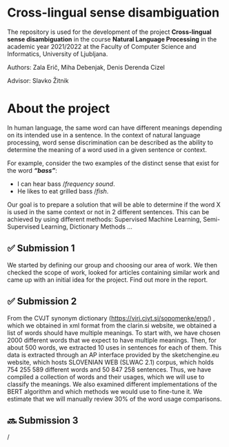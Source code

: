 # Cross-lingual sense disambiguation

The repository is used for the development of the project **Cross-lingual sense disambiguation** in the course **Natural Language Processing** in the academic year 2021/2022 at the Faculty of Computer Science and Informatics, University of Ljubljana.

Authors: Zala Erič, Miha Debenjak, Denis Derenda Cizel

Advisor: Slavko Žitnik

# About the project

In human language, the same word can have different meanings depending on its intended use in a sentence. In the context of natural language processing, word sense discrimination can be described as the ability to determine the meaning of a word used in a given sentence or context.

For example, consider the two examples of the distinct sense that exist for the word **_“bass”_**:

-   I can hear bass /*frequency sound*.
-   He likes to eat grilled bass /*fish*.

Our goal is to prepare a solution that will be able to determine if the word X is used in the same context or not in 2 different sentences. This can be achieved by using different methods: Supervised Machine Learning, Semi-Supervised Learning, Dictionary Methods …

## ✅ Submission 1

We started by defining our group and choosing our area of work. We then checked the scope of work, looked for articles containing similar work and came up with an initial idea for the project. Find out more in the report.

## ✅ Submission 2

From the CVJT synonym dictionary (https://viri.cjvt.si/sopomenke/eng/) , which we obtained in xml format from the clarin.si website, we obtained a list of words  should have multiple meanings. To start with, we have chosen 2000 different words that we expect to have multiple meanings. Then, for about 500 words, we extracted 10 uses in sentences for each of them. This data is extracted through an AP interface provided by the sketchengine.eu website, which hosts SLOVENIAN WEB (SLWAC 2.1) corpus, which holds 754 255 589 different words and 50 847 258 sentences. Thus, we have compiled a collection of words and their usages, which we will use to classify the meanings. We also examined different implementations of the BERT algorithm and which methods we would use to fine-tune it. We estimate that we will manually review 30% of the word usage comparisons.

## 🔜 Submission 3

/

